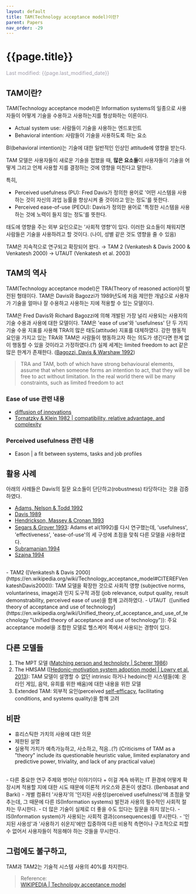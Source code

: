 ```yaml
---
layout: default
title: TAM(Technology acceptance model)이란?
parent: Papers
nav_order: -29
---
```

# {{page.title}}
<span style = "color: #A39FAD">Last modified: {{page.last_modified_date}}</span>


## TAM이란?
TAM(Technology acceptance model)은 Information systems의 일종으로 사용자들이 어떻게 기술을 수용하고 사용하는지를 형상화하는 이론이다.

- Actual system use: 사람들이 기술을 사용하는 엔드포인트
- Behavioral intention: 사람들이 기술을 사용하도록 하는 요소

BI(behavioral intention)는 기술에 대한 일반적인 인상인 attitude에 영향을 받는다.

TAM 모델은 사용자들이 새로운 기술을 접했을 때, **많은 요소들**이 사용자들이 기술을 어떻게 그리고 언제 사용할 지를 결정하는 것에 영향을 미친다고 말한다.

특히,
- Perceived usefulness (PU): Fred Davis가 정의한 용어로 '어떤 시스템을 사용하는 것이 자신의 과업 능률을 향상시켜 줄 것이라고 믿는 정도'를 뜻한다.
- Perceived ease-of-use (PEOU): Davis가 정의한 용어로 '특정한 시스템을 사용하는 것에 노력이 들지 않는 정도'를 뜻한다. 

태도에 영향을 주는 외부 요인으로는 '사회적 영향'이 있다. 이러한 요소들이 채워지면 사람들은 기술을 사용하려고 할 것이다. (나이, 성별 같은 것도 영향을 줄 수 있음)

TAM은 지속적으로 연구되고 확장되어 왔다.
→ TAM 2 (Venkatesh & Davis 2000 & Venkatesh 2000)
→ UTAUT (Venkatesh et al. 2003)



## TAM의 역사
TAM(Technology acceptance model)은 TRA(Theory of reasoned action)이 발전된 형태이다. TAM은 Davis와 Bagozzi가 1989년도에 처음 제안한 개념으로 사용자가 기술을 얼마나 잘 수용하고 사용하는 지에 적용할 수 있는 모델이다.

TAM은 Fred Davis와 Richard Bagozzi에 의해 개발된 가장 널리 사용되는 사용자의 기술 수용과 사용에 대한 모델이다. TAM은 'ease of use'와 'usefulness' 단 두 가지 기술 수용 지표를 사용해 TRA의 많은 태도(attitude) 지표를 대체하였다. 강한 행동적 요인을 가지고 있는 TRA와 TAM은 사람들이 행동하고자 하는 의도가 생긴다면 한계 없이 행동할 수 있을 것이라고 가정하였다.(?)  실제 세계는 limited freedom to act 같은 많은 한계가 존재한다. ([Bagozzi, Davis & Warshaw 1992](https://en.wikipedia.org/wiki/Technology_acceptance_model#CITEREFBagozziDavisWarshaw1992))

> TRA and TAM, both of which have strong behavioural elements, assume that when someone forms an intention to act, that they will be free to act without limitation. In the real world there will be many constraints, such as limited freedom to act

### Ease of use 관련 내용
- [diffusion of innovations](https://en.wikipedia.org/wiki/Diffusion_of_innovations "Diffusion of innovations")
- [Tornatzky & Klein 1982 | compatibility, relative advantage, and complexity](https://en.wikipedia.org/wiki/Technology_acceptance_model#CITEREFTornatzkyKlein1982)

### Perceived usefulness 관련 내용
- Eason | a fit between systems, tasks and job profiles

## 활용 사례
아래의 사례들은 Davis의 질문 요소들이 단단하고(robustness) 타당하다는 것을 검증하였다.
- [Adams, Nelson & Todd 1992](https://en.wikipedia.org/wiki/Technology_acceptance_model#CITEREFAdamsNelsonTodd1992)
- [Davis 1989](https://en.wikipedia.org/wiki/Technology_acceptance_model#CITEREFDavis1989)
- [Hendrickson, Massey & Cronan 1993](https://en.wikipedia.org/wiki/Technology_acceptance_model#CITEREFHendricksonMasseyCronan1993)
- [Segars & Grover 1993](https://en.wikipedia.org/wiki/Technology_acceptance_model#CITEREFSegarsGrover1993): Adams et al(1992)를 다시 연구했는데, 'usefulness', 'effectiveness', 'ease-of-use'의 세 구성에 초점을 맞춰 다른 모델을 사용하였다.
- [Subramanian 1994](https://en.wikipedia.org/wiki/Technology_acceptance_model#CITEREFSubramanian1994)
- [Szajna 1994](https://en.wikipedia.org/wiki/Technology_acceptance_model#CITEREFSzajna1994)
<br>
- TAM2 ([Venkatesh & Davis 2000](https://en.wikipedia.org/wiki/Technology_acceptance_model#CITEREFVenkateshDavis2000)): TAM 모델을 확장한 것으로 사회적 영향 (subjective norms, voluntariness, image)과 인지 도구적 과정 (job relevance, output quality, result demonstrability, perceived ease of use)을 함께 고려하였다.
- UTAUT  ([unified theory of acceptance and use of technology](https://en.wikipedia.org/wiki/Unified_theory_of_acceptance_and_use_of_technology "Unified theory of acceptance and use of technology")): 주요 acceptance model을 조합한 모델로 헬스케어 쪽에서 사용되는 경향이 있다.



## 다른 모델들
1. The MPT 모델 ([Matching person and technoloty | Scherer 1986](https://en.wikipedia.org/wiki/Technology_acceptance_model#CITEREFScherer1986))
2. The HMSAM ([[Hedonic-motivation system adoption model | Lowry et al. 2013](https://en.wikipedia.org/wiki/Technology_acceptance_model#CITEREFLowryGaskinTwymanHammer2013)): TAM 모델이 설명할 수 없던 intrinsic 하거나 hedoinc한 시스템들(예: 온라인 게임, 음악, 유희를 위한 배움)에 대한 내용을 위한 모델
3. Extended TAM: 외부적 요인(perceived [self-efficacy](https://en.wikipedia.org/wiki/Self-efficacy "Self-efficacy"), facilitating conditions, and systems quality)을 함께 고려


## 비판
- 휴리스틱한 가치의 사용에 대한 의문
- 제한된 설명
- 실용적 가치가 예측가능하고, 사소하고, 적음..(?)
(Criticisms of TAM as a "theory" include its questionable heuristic value, limited explanatory and predictive power, triviality, and lack of any practical value)
<br>
- 다른 중요한 연구 주제와 벗어난 이야기이다 + 이걸 계속 바뀌는 IT 환경에 어떻게 확장시켜 적용할 지에 대한 시도 때문에 이론적 카오스와 혼돈이 생겼다. (Benbasat and Barki)
- 개별 컴퓨터 '사용자'의 '인지된 사용성(perceived usefulness)'에 초점을 맞추는데, 그 때문에 다른 IS(Information systems) 발전과 사용의 필수적인 사회적 절차는 무시한다.
- 더 많은 기술이 실제로 더 좋을 수도 있다는 질문을 하지 않는다.
- IS(Information system)가 사용되는 사회적 결과(consequences)를 무시한다.
- '인지된 사용성'과 '사용하기 쉬운지'에만 집중하여 다른 비용적 측면이나 구조적으로 피할 수 없어서 사용자들이 적응해야 하는 것들을 무시한다.

## 그럼에도 불구하고,
TAM과 TAM2는 기술적 시스템 사용의 40%를 차지한다.




> Reference: <br>
> [WIKIPEDIA | Technology acceptance model](https://en.wikipedia.org/wiki/Technology_acceptance_model)